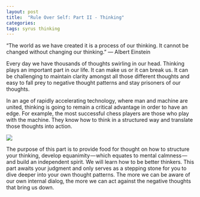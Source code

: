 ```yaml
---
layout: post
title:  "Rule Over Self: Part II - Thinking"
categories: 
tags: syrus thinking
---
```



“The world as we have created it is a process of our thinking. It cannot be changed without changing our thinking.”
— Albert Einstein

Every day we have thousands of thoughts swirling in our head. Thinking plays an important part in our life. It can make us or it can break us. It can be challenging to maintain clarity amongst all those different thoughts and easy to fall prey to negative thought patterns and stay prisoners of our thoughts.

In an age of rapidly accelerating technology, where man and machine are united, thinking is going to remain a critical advantage in order to have an edge. For example, the most successful chess players are those who play with the machine. They know how to think in a structured way and translate those thoughts into action.

<img src="http://note.link.com.de/media/thinking.jpg" />


The purpose of this part is to provide food for thought on how to structure your thinking, develop equanimity — which equates to mental calmness — and build an independent spirit. We will learn how to be better thinkers. This part awaits your judgment and only serves as a stepping stone for you to dive deeper into your own thought patterns. The more we can be aware of our own internal dialog, the more we can act against the negative thoughts that bring us down.